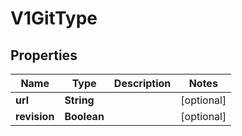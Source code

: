 

# V1GitType

## Properties

Name | Type | Description | Notes
------------ | ------------- | ------------- | -------------
**url** | **String** |  |  [optional]
**revision** | **Boolean** |  |  [optional]



